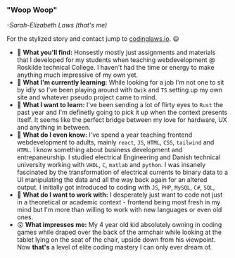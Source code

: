 ### "Woop Woop"
*-Sarah-Elizabeth Laws (that's me)*

For the stylized story and contact jump to [codinglaws.io](https://codinglaws.io/). 😃

- 💾 **What you'll find:** Honsestly mostly just assignments and materials that I developed for my students when teaching webdevelopment @ Roskilde technical College. I haven't had the time or energy to make anything much impressive of my own yet.
- 🌱 **What I'm currently learning:** While looking for a job I'm not one to sit by idly so I've been playing around with `Qwik` and `TS` setting up my own site and whatever pseudo project came to mind.
- 💞 **What I want to learn:** I've been sending a lot of flirty eyes to `Rust` the past year and I'm definetly going to pick it up when the context presents itself. It seems like the perfect bridge between my love for hardware, UX and anything in between.
- 🧐 **What do I even know:** I've spend a year teaching frontend webdevelopment to adults, mainly `react`, `JS`, `HTML`, `CSS`, `tailwind` and `HTML`. I know something about business development and entrepaneurship. I studied electrical Engineering and Danish technical university working with `VHDL`, `C`, `matlab` and `python`. I was insanely fascinated by the transformation of electrical currents to binary data to a UI manipulating the data and all the way back again for an altered output. I initially got introduced to coding with `JS`, `PHP`, `MySQL`, `C#`, `SQL`, 
- 👷 **What do I want to work with:** I desperately just want to code not just in a theoretical or academic context - frontend being most fresh in my mind but I'm more than willing to work with new languages or even old ones.
- 😲 **What impresses me:** My 4 year old kid absolutely owning in coding games while draped over the back of the armchair while looking at the tablet lying on the seat of the chair, upside down from his viewpoint. Now **that's** a level of elite coding mastery I can only ever dream of.

<!--
**akaLaws/akaLaws** is a ✨ special_ ✨ repository because its `README.md` (this file) appears on your GitHub profile.

Here are some ideas to get you started:

- 🔭 I’m currently working on ...
- 🌱 I’m currently learning ...
- 👯 I’m looking to collaborate on ...
- 🤔 I’m looking for help with ...
- 💬 Ask me about ...
- 📫 How to reach me: ...
- 😄 Pronouns: ...
- ⚡ Fun fact: ...
-->
